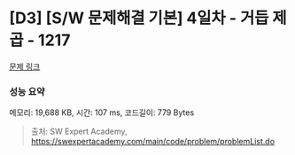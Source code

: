 # [D3] [S/W 문제해결 기본] 4일차 - 거듭 제곱 - 1217 

[문제 링크](https://swexpertacademy.com/main/code/problem/problemDetail.do?contestProbId=AV14dUIaAAUCFAYD) 

### 성능 요약

메모리: 19,688 KB, 시간: 107 ms, 코드길이: 779 Bytes



> 출처: SW Expert Academy, https://swexpertacademy.com/main/code/problem/problemList.do